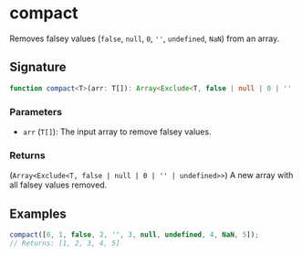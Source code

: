 # compact

Removes falsey values (`false`, `null`, `0`, `''`, `undefined`, `NaN`) from an array.

## Signature

```typescript
function compact<T>(arr: T[]): Array<Exclude<T, false | null | 0 | '' | undefined>>;
```

### Parameters

- `arr` (`T[]`): The input array to remove falsey values.

### Returns

(`Array<Exclude<T, false | null | 0 | '' | undefined>>`) A new array with all falsey values removed.

## Examples

```typescript
compact([0, 1, false, 2, '', 3, null, undefined, 4, NaN, 5]);
// Returns: [1, 2, 3, 4, 5]
```
